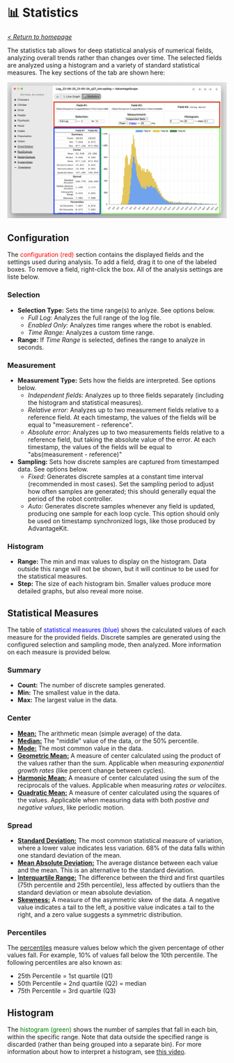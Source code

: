 # 📊 Statistics

_[< Return to homepage](/docs/INDEX.md)_

The statistics tab allows for deep statistical analysis of numerical fields, analyzing overall trends rather than changes over time. The selected fields are analyzed using a histogram and a variety of standard statistical measures. The key sections of the tab are shown here:

![Overview of statistics tab](/docs/img/statistics-1.png)

## Configuration

The <span style="color: red;">configuration (red)</span> section contains the displayed fields and the settings used during analysis. To add a field, drag it to one of the labeled boxes. To remove a field, right-click the box. All of the analysis settings are liste below.

### Selection

- **Selection Type:** Sets the time range(s) to anlyze. See options below.
  - _Full Log:_ Analyzes the full range of the log file.
  - _Enabled Only:_ Analyzes time ranges where the robot is enabled.
  - _Time Range:_ Analyzes a custom time range.
- **Range:** If _Time Range_ is selected, defines the range to analyze in seconds.

### Measurement

- **Measurement Type:** Sets how the fields are interpreted. See options below.
  - _Independent fields:_ Analyzes up to three fields separately (including the histogram and statistical measures).
  - _Relative error:_ Analyzes up to two measurement fields relative to a reference field. At each timestamp, the values of the fields will be equal to "measurement - reference".
  - _Absolute error:_ Analyzes up to two measurements fields relative to a reference field, but taking the absolute value of the error. At each timestamp, the values of the fields will be equal to "abs(measurement - reference)"
- **Sampling:** Sets how discrete samples are captured from timestamped data. See options below.
  - _Fixed:_ Generates discrete samples at a constant time interval (recommended in most cases). Set the sampling period to adjust how often samples are generated; this should generally equal the period of the robot controller.
  - _Auto:_ Generates discrete samples whenever any field is updated, producing one sample for each loop cycle. This option should only be used on timestamp synchronized logs, like those produced by AdvantageKit.

### Histogram

- **Range:** The min and max values to display on the histogram. Data outside this range will not be shown, but it will continue to be used for the statistical measures.
- **Step:** The size of each histogram bin. Smaller values produce more detailed graphs, but also reveal more noise.

## Statistical Measures

The table of <span style="color: blue;">statistical measures (blue)</span> shows the calculated values of each measure for the provided fields. Discrete samples are generated using the configured selection and sampling mode, then analyzed. More information on each measure is provided below.

### Summary

- **Count:** The number of discrete samples generated.
- **Min:** The smallest value in the data.
- **Max:** The largest value in the data.

### Center

- [**Mean:**](https://en.wikipedia.org/wiki/Arithmetic_mean) The arithmetic mean (simple average) of the data.
- [**Median:**](https://en.wikipedia.org/wiki/Median) The "middle" value of the data, or the 50% percentile.
- [**Mode:**](<https://en.wikipedia.org/wiki/Mode_(statistics)>) The most common value in the data.
- [**Geometric Mean:**](https://en.wikipedia.org/wiki/Geometric_mean) A measure of center calculated using the product of the values rather than the sum. Applicable when measuring _exponential growth rates_ (like percent change between cycles).
- [**Harmonic Mean:**](https://en.wikipedia.org/wiki/Harmonic_mean) A measure of center calculated using the sum of the reciprocals of the values. Applicable when measuring _rates or velociites_.
- [**Quadratic Mean:**](https://en.wikipedia.org/wiki/Root_mean_square) A measure of center calculated using the squares of the values. Applicable when measuring data with both _postive and negative values_, like periodic motion.

### Spread

- [**Standard Deviation:**](https://en.wikipedia.org/wiki/Standard_deviation) The most common statistical measure of variation, where a lower value indicates less variation. 68% of the data falls within one standard deviation of the mean.
- [**Mean Absolute Deviation:**](https://en.wikipedia.org/wiki/Average_absolute_deviation) The average distance between each value and the mean. This is an alternative to the standard deviation.
- [**Interquartile Range:**](https://en.wikipedia.org/wiki/Interquartile_range) The difference between the third and first quartiles (75th percentile and 25th percentile), less affected by outliers than the standard deviation or mean absolute deviation.
- [**Skewness:**](https://en.wikipedia.org/wiki/Skewness) A measure of the asymmetric skew of the data. A negative value indicates a tail to the left, a positive value indicates a tail to the right, and a zero value suggests a symmetric distribution.

### Percentiles

The [percentiles](https://en.wikipedia.org/wiki/Percentile) measure values below which the given percentage of other values fall. For example, 10% of values fall below the 10th percentile. The following percentiles are also known as:

- 25th Percentile = 1st quartile (Q1)
- 50th Percentile = 2nd quartile (Q2) = median
- 75th Percentile = 3rd quartile (Q3)

## Histogram

The <span style="color: green;">histogram (green)</span> shows the number of samples that fall in each bin, within the specific range. Note that data outside the specified range is discarded (rather than being grouped into a separate bin). For more information about how to interpret a histogram, see [this video](https://youtu.be/c02vjunQsJM).

